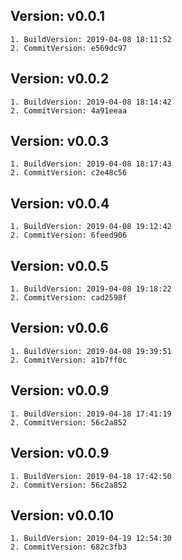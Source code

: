 ## Version: v0.0.1
	1. BuildVersion: 2019-04-08 18:11:52
	2. CommitVersion: e569dc97
## Version: v0.0.2
	1. BuildVersion: 2019-04-08 18:14:42
	2. CommitVersion: 4a91eeaa
## Version: v0.0.3
	1. BuildVersion: 2019-04-08 18:17:43
	2. CommitVersion: c2e48c56
## Version: v0.0.4
	1. BuildVersion: 2019-04-08 19:12:42
	2. CommitVersion: 6feed906
## Version: v0.0.5
	1. BuildVersion: 2019-04-08 19:18:22
	2. CommitVersion: cad2598f
## Version: v0.0.6
	1. BuildVersion: 2019-04-08 19:39:51
	2. CommitVersion: a1b7ff0c
## Version: v0.0.9
	1. BuildVersion: 2019-04-18 17:41:19
	2. CommitVersion: 56c2a852
## Version: v0.0.9
	1. BuildVersion: 2019-04-18 17:42:50
	2. CommitVersion: 56c2a852
## Version: v0.0.10
	1. BuildVersion: 2019-04-19 12:54:30
	2. CommitVersion: 682c3fb3
